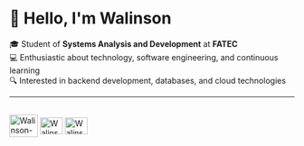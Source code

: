 # 👋 Hello, I'm Walinson

🎓 Student of **Systems Analysis and Development** at **FATEC**<br>
💻 Enthusiastic about technology, software engineering, and continuous learning  
🔍 Interested in backend development, databases, and cloud technologies  
  
---

<div style="display: inline_block"><br>
  <img align="center" alt="Walinson-Javas" height="40" width="50" src="https://icongr.am/devicon/java-plain-wordmark.svg?size=190&color=ffffff" />
  
  <img align="center" alt="Walinson-JavasScript" height="30" width="40" src="https://cdn.jsdelivr.net/gh/devicons/devicon@latest/icons/javascript/javascript-original.svg" />
  <img align="center" alt="Walinson-AWS" height="30" width="40" src= "https://cdn.jsdelivr.net/gh/devicons/devicon@latest/icons/amazonwebservices/amazonwebservices-original-wordmark.svg"/>
  
            
                


</div>




